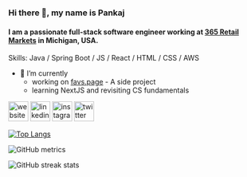 ### Hi there 👋, my name is Pankaj
#### I am a passionate full-stack software engineer working at [365 Retail Markets](https://365retailmarkets.com/) in Michigan, USA.

Skills: Java / Spring Boot / JS / React / HTML / CSS / AWS

- 🔭 I’m currently 
  - working on [favs.page](https://favs.page) - A side project 
  - learning NextJS and revisiting CS fundamentals 


[<img src='https://cdn.jsdelivr.net/npm/simple-icons@3.0.1/icons/icloud.svg' alt='website' height='40'>](https://pankaj.co) [<img src='https://cdn.jsdelivr.net/npm/simple-icons@3.0.1/icons/linkedin.svg' alt='linkedin' height='40'>](https://www.linkedin.com/in/pankajchobharkar/)  [<img src='https://cdn.jsdelivr.net/npm/simple-icons@3.0.1/icons/instagram.svg' alt='instagram' height='40'>](https://www.instagram.com/_pankajc/)  [<img src='https://cdn.jsdelivr.net/npm/simple-icons@3.0.1/icons/twitter.svg' alt='twitter' height='40'>](https://twitter.com/_pankajc) 

[![Top Langs](https://github-readme-stats.vercel.app/api/top-langs/?username=pkjc)](https://github.com/anuraghazra/github-readme-stats)

![GitHub metrics](https://metrics.lecoq.io/pkjc)  

![GitHub streak stats](https://github-readme-streak-stats.herokuapp.com/?user=pkjc)
